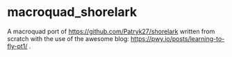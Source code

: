# macroquad_shorelark

A macroquad port of https://github.com/Patryk27/shorelark written from scratch with the use of the awesome blog: https://pwy.io/posts/learning-to-fly-pt1/ .
